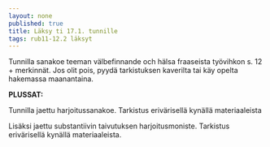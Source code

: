 ```yaml
---
layout: none
published: true
title: Läksy ti 17.1. tunnille
tags: rub11-12.2 läksyt
---
```

Tunnilla sanakoe teeman välbefinnande och hälsa fraaseista työvihkon s. 12 + merkinnät. Jos olit pois, pyydä tarkistuksen kaverilta tai käy opelta hakemassa maanantaina.

**PLUSSAT:**

Tunnilla jaettu harjoitussanakoe. Tarkistus erivärisellä kynällä materiaaleista

Lisäksi jaettu substantiivin taivutuksen harjoitusmoniste. Tarkistus erivärisellä kynällä materiaaleista. 
